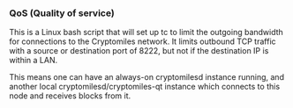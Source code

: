 ### QoS (Quality of service) ###

This is a Linux bash script that will set up tc to limit the outgoing bandwidth for connections to the Cryptomiles network. It limits outbound TCP traffic with a source or destination port of 8222, but not if the destination IP is within a LAN.

This means one can have an always-on cryptomilesd instance running, and another local cryptomilesd/cryptomiles-qt instance which connects to this node and receives blocks from it.
